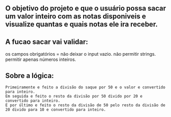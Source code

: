 ## O objetivo do projeto e que o usuário possa sacar um valor inteiro com as notas disponiveis e visualize quantas e quais notas ele ira receber.

## A fucao sacar vai validar:
os campos obrigatórios = não deixar o input vazio. 
                         não permitir strings.
                         permitir apenas números inteiros.
## Sobre a lógica: 
    Primeiramente e feito a divisão do saque por 50 e o valor e convertido para inteiro.
    Em seguida e feito o resto da divisão por 50 divido por 20 e convertido para inteiro.
    E por último e feito o resto da divisão de 50 pelo resto da divisão de 20 divido para 10 e convertido para inteiro.